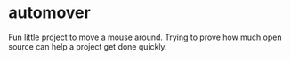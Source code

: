 # automover

Fun little project to move a mouse around. Trying to prove how much open source can help a project get done quickly.
